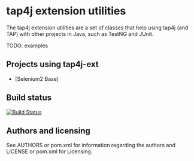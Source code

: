 # tap4j extension utilities

The tap4j extension utilities are a set of classes that help using tap4j (and 
TAP) with other projects in Java, such as TestNG and JUnit.

TODO: examples

## Projects using tap4j-ext

* [Selenium2 Base]

## Build status

[![Build Status](https://buildhive.cloudbees.com/job/tupilabs/job/tap4j/badge/icon)](https://buildhive.cloudbees.com/job/tupilabs/job/tap4j/)

## Authors and licensing

See AUTHORS or pom.xml for information regarding the authors and LICENSE 
or pom.xml for Licensing.
